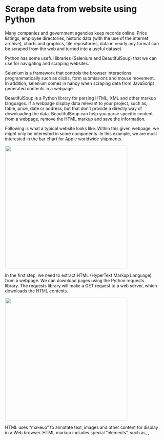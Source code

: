 # Scrape data from website using Python

<p>Many companies and government agencies keep records online.  Price listings, employee directories, historic data (with the use of the internet archive), charts and graphics, file repositories, data in nearly any format can be scraped from the web and turned into a useful dataset.</p>
<p>Python has some useful libraries (Selenium and BeautifulSoup) that we can use for navigating and scraping websites.</p>
<p>Selenium is a framework that controls the browser interactions programmatically such as clicks, form submissions and mouse movement. In addition, selenium comes in handy when scraping data from JavaScript generated contents in a webpage. </p>
<p>BeautifulSoup is a Python library for parsing HTML, XML and other markup languages. If a webpage display data relevant to your project, such as, table, price, date or address, but that don’t provide a directly way of downloading the data. BeautifulSoup can help you parse specific content from a webpage, remove the HTML markup and save the information.</p>
<p>Following is what a typical website looks like. Within this given webpage, we might only be interested in some components. In this example, we are most interested in the bar chart for Apple worldwide shipments.</p>

<img src="https://github.com/aaronzhuclover/master/blob/master/Scrape data from website (Python)/images/image1.PNG" height="400"/>

<p>In the first step, we need to extract HTML (HyperText Markup Language) from a webpage. We can download pages using the Python requests library. The requests library will make a GET request to a web server, which downloads the HTML contents. </p>

<img src="https://github.com/aaronzhuclover/master/blob/master/Scrape data from website (Python)/images/image2.PNG" height="400"/>

<p>HTML uses “makeup” to annotate text, images and other content for display in a Web browser. HTML markup includes special “elements”, such as, <head>, <title>, <div>, <tr>, <td> and many others. Following is a snippet of HTML script for bar chart. In the following example, it includes both data (quarter and iPhone shipments) and HTML markup elements (<tr>, <td>), which we can consider them as row and column in a structured data.</p>

<img src="https://github.com/aaronzhuclover/master/blob/master/Scrape data from website (Python)/images/image3.PNG" height="400"/>

<p>In the next step, we can use BeautifulSoup functions, such as, “find” and “findAll” to parse and clean the relevant content in the HTML by specifying the attribute of these contents. In this example, our data is included within <tboday> and has attribute of “role” equal to “alert”.</p>
<p>Another Python library, Pandas can also come in handy for data manipulation and creating a analysis-ready structure data.</p>

<img src="https://github.com/aaronzhuclover/master/blob/master/Scrape data from website (Python)/images/image4.PNG" height="400"/>